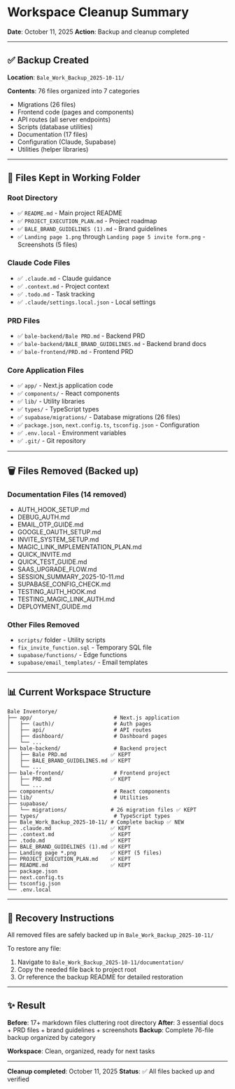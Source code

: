 # Workspace Cleanup Summary

**Date**: October 11, 2025
**Action**: Backup and cleanup completed

---

## ✅ Backup Created

**Location**: `Bale_Work_Backup_2025-10-11/`

**Contents**: 76 files organized into 7 categories
- Migrations (26 files)
- Frontend code (pages and components)
- API routes (all server endpoints)
- Scripts (database utilities)
- Documentation (17 files)
- Configuration (Claude, Supabase)
- Utilities (helper libraries)

---

## 📁 Files Kept in Working Folder

### Root Directory
- ✅ `README.md` - Main project README
- ✅ `PROJECT_EXECUTION_PLAN.md` - Project roadmap
- ✅ `BALE_BRAND_GUIDELINES (1).md` - Brand guidelines
- ✅ `Landing page 1.png` through `Landing page 5 invite form.png` - Screenshots (5 files)

### Claude Code Files
- ✅ `.claude.md` - Claude guidance
- ✅ `.context.md` - Project context
- ✅ `.todo.md` - Task tracking
- ✅ `.claude/settings.local.json` - Local settings

### PRD Files
- ✅ `bale-backend/Bale PRD.md` - Backend PRD
- ✅ `bale-backend/BALE_BRAND_GUIDELINES.md` - Backend brand docs
- ✅ `bale-frontend/PRD.md` - Frontend PRD

### Core Application Files
- ✅ `app/` - Next.js application code
- ✅ `components/` - React components
- ✅ `lib/` - Utility libraries
- ✅ `types/` - TypeScript types
- ✅ `supabase/migrations/` - Database migrations (26 files)
- ✅ `package.json`, `next.config.ts`, `tsconfig.json` - Configuration
- ✅ `.env.local` - Environment variables
- ✅ `.git/` - Git repository

---

## 🗑️ Files Removed (Backed up)

### Documentation Files (14 removed)
- AUTH_HOOK_SETUP.md
- DEBUG_AUTH.md
- EMAIL_OTP_GUIDE.md
- GOOGLE_OAUTH_SETUP.md
- INVITE_SYSTEM_SETUP.md
- MAGIC_LINK_IMPLEMENTATION_PLAN.md
- QUICK_INVITE.md
- QUICK_TEST_GUIDE.md
- SAAS_UPGRADE_FLOW.md
- SESSION_SUMMARY_2025-10-11.md
- SUPABASE_CONFIG_CHECK.md
- TESTING_AUTH_HOOK.md
- TESTING_MAGIC_LINK_AUTH.md
- DEPLOYMENT_GUIDE.md

### Other Files Removed
- `scripts/` folder - Utility scripts
- `fix_invite_function.sql` - Temporary SQL file
- `supabase/functions/` - Edge functions
- `supabase/email_templates/` - Email templates

---

## 📊 Current Workspace Structure

```
Bale Inventorye/
├── app/                          # Next.js application
│   ├── (auth)/                   # Auth pages
│   ├── api/                      # API routes
│   ├── dashboard/                # Dashboard pages
│   └── ...
├── bale-backend/                 # Backend project
│   ├── Bale PRD.md              ✅ KEPT
│   ├── BALE_BRAND_GUIDELINES.md ✅ KEPT
│   └── ...
├── bale-frontend/                # Frontend project
│   ├── PRD.md                   ✅ KEPT
│   └── ...
├── components/                   # React components
├── lib/                          # Utilities
├── supabase/
│   └── migrations/              # 26 migration files ✅ KEPT
├── types/                        # TypeScript types
├── Bale_Work_Backup_2025-10-11/ # Complete backup ✅ NEW
├── .claude.md                   ✅ KEPT
├── .context.md                  ✅ KEPT
├── .todo.md                     ✅ KEPT
├── BALE_BRAND_GUIDELINES (1).md ✅ KEPT
├── Landing page *.png           ✅ KEPT (5 files)
├── PROJECT_EXECUTION_PLAN.md    ✅ KEPT
├── README.md                    ✅ KEPT
├── package.json
├── next.config.ts
├── tsconfig.json
└── .env.local
```

---

## 🔄 Recovery Instructions

All removed files are safely backed up in `Bale_Work_Backup_2025-10-11/`

To restore any file:
1. Navigate to `Bale_Work_Backup_2025-10-11/documentation/`
2. Copy the needed file back to project root
3. Or reference the backup README for detailed restoration

---

## ✨ Result

**Before**: 17+ markdown files cluttering root directory
**After**: 3 essential docs + PRD files + brand guidelines + screenshots
**Backup**: Complete 76-file backup organized by category

**Workspace**: Clean, organized, ready for next tasks

---

**Cleanup completed**: October 11, 2025
**Status**: ✅ All files backed up and verified
